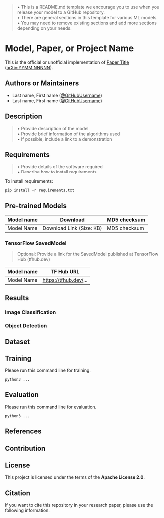 > • This is a README.md template we encourage you to use when you release your model to a GitHub repository.  
> • There are general sections in this template for various ML models.  
> • You may need to remove existing sections and add more sections depending on your needs.  

# Model, Paper, or Project Name

This is the official or unofficial implementation of [Paper Title](https://arxiv.org/abs/YYMM.NNNNN) ([arXiv:YYMM.NNNNN](https://arxiv.org/abs/YYMM.NNNNN)).

## Authors or Maintainers

* Last name, First name ([@GitHubUsername](https://github.com/username))
* Last name, First name ([@GitHubUsername](https://github.com/username))

## Description
> • Provide description of the model  
> • Provide brief information of the algorithms used  
> • If possible, include a link to a demonstration  

## Requirements
> • Provide details of the software required  
> • Describe how to install requirements  

To install requirements:

```setup
pip install -r requirements.txt
```

## Pre-trained Models

| Model name  | Download | MD5 checksum |
|-------------|----------|--------------|
| Model Name | Download Link (Size: KB) | MD5 checksum |

### TensorFlow SavedModel
> Optional: Provide a link for the SavedModel published at TensorFlow Hub (tfhub.dev)  

| Model name  | TF Hub URL | 
|-------------|------------|
| Model Name |  https://tfhub.dev/... |


## Results

### Image Classification
<!-- Example
| Model name | Top 1 Accuracy | Top 5 Accuracy | 
|------------|----------------|----------------|
| Model name | xx% | xx% |
-->

### Object Detection
<!-- Example
| Model name | AP | AP<sub>50</sub> | AP<sub>75</sub> | AP<sub>S</sub> | AP<sub>M</sub> | AP<sub>L</sub> |
|------------|--- |---------------- | --------------- | ---------------| ---------------| -------------- |
| Model name | xx.x | xx.x | xx.x | xx.x | xx.x | xx.x | 
-->

## Dataset
<!-- 
• Provide detailed information of the dataset used
-->

## Training
<!-- 
• Provide detailed training information (preprocessing, hyperparameters, random seeds, and environment) 
• Provide a command line example for training.
-->

Please run this command line for training.

```shell
python3 ...
```

## Evaluation
<!-- 
• Provide an evaluation script with details of how to reproduce results.
• Describe data preprocessing / postprocessing steps
• Provide a command line example for evaluation.
-->

Please run this command line for evaluation.

```shell
python3 ...
```

## References
<!-- Link to references -->

## Contribution
<!-- 
• Communicate your expectations clearly.
• How will you review and accept a contribution? (e.g., Use an issue template)
• What types of contributions will you accept? (e.g., Bug fixes only)
-->

## License
<!-- 
• Place your license text in a file named LICENSE.txt (or LICENSE.md) in the root of the repository.
• Please also include information about your license in this README.md file.
e.g., [Adding a license to a repository](https://help.github.com/en/github/building-a-strong-community/adding-a-license-to-a-repository)
-->

This project is licensed under the terms of the **Apache License 2.0**.

## Citation
<!-- 
If you want to make your repository citable, please follow the instructions at [Making Your Code Citable](https://guides.github.com/activities/citable-code/)
-->

If you want to cite this repository in your research paper, please use the following information.
